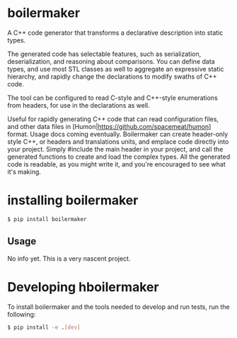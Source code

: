 # boilermaker

A C++ code generator that transforms a declarative description into static types.

The generated code has selectable features, such as serialization, deserialization, and reasoning about comparisons. You can define data types, and use most STL classes as well to aggregate an expressive static hierarchy, and rapidly change the declarations to modify swaths of C++ code.

The tool can be configured to read C-style and C++-style enumerations from headers, for use in the declarations as well.

Useful for rapidly generating C++ code that can read configuration files, and other data files in [Humon|https://github.com/spacemeat/humon] format. Usage docs coming eventually. Boilermaker can create header-only style C++, or headers and translations units, and emplace code directly into your project. Simply #include the main header in your project, and call the generated functions to create and load the complex types. All the generated code is readable, as you might write it, and you're encouraged to see what it's making.


# installing boilermaker
```bash
$ pip install boilermaker
```

## Usage

No info yet. This is a very nascent project.

# Developing hboilermaker

To install boilermaker and the tools needed to develop and run tests, run the following:

```bash
$ pip install -e .[dev]
```
